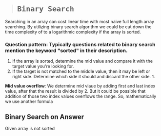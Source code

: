 > # **```Binary Search```**

Searching in an array can cost linear time with most naive full length array searching. By utilizing binary search algorithm we could be cut down the time complexity of to a logarithmic complexity if the array is sorted.

### **Question pattern**: Typically questions related to binary search mention the keyword "sorted" in their description.

1. If the array is sorted, determine the mid value and compare it with the target value you're looking for. 
2. If the target is not matched to the middle value, then it may be left or right side. Determine which side it should and discard the other side. 
   1. 

**Mid value overflow**: We determine mid vlaue by adding first and last index value, after that the result is divided by 2. But it could be possible that addition of those two index values overflows the range. So, mathematically we use another formula 

## Binary Search on Answer
Given array is not sorted